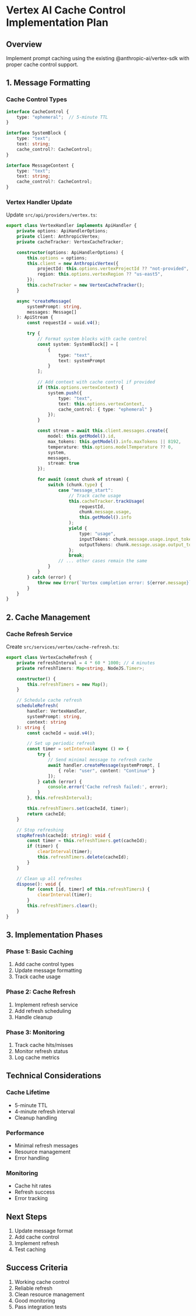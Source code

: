 # Vertex AI Cache Control Implementation Plan

## Overview
Implement prompt caching using the existing @anthropic-ai/vertex-sdk with proper cache control support.

## 1. Message Formatting

### Cache Control Types
```typescript
interface CacheControl {
    type: "ephemeral";  // 5-minute TTL
}

interface SystemBlock {
    type: "text";
    text: string;
    cache_control?: CacheControl;
}

interface MessageContent {
    type: "text";
    text: string;
    cache_control?: CacheControl;
}
```

### Vertex Handler Update
Update `src/api/providers/vertex.ts`:
```typescript
export class VertexHandler implements ApiHandler {
    private options: ApiHandlerOptions;
    private client: AnthropicVertex;
    private cacheTracker: VertexCacheTracker;

    constructor(options: ApiHandlerOptions) {
        this.options = options;
        this.client = new AnthropicVertex({
            projectId: this.options.vertexProjectId ?? "not-provided",
            region: this.options.vertexRegion ?? "us-east5",
        });
        this.cacheTracker = new VertexCacheTracker();
    }

    async *createMessage(
        systemPrompt: string,
        messages: Message[]
    ): ApiStream {
        const requestId = uuid.v4();

        try {
            // Format system blocks with cache control
            const system: SystemBlock[] = [
                {
                    type: "text",
                    text: systemPrompt
                }
            ];

            // Add context with cache control if provided
            if (this.options.vertexContext) {
                system.push({
                    type: "text",
                    text: this.options.vertexContext,
                    cache_control: { type: "ephemeral" }
                });
            }

            const stream = await this.client.messages.create({
                model: this.getModel().id,
                max_tokens: this.getModel().info.maxTokens || 8192,
                temperature: this.options.modelTemperature ?? 0,
                system,
                messages,
                stream: true
            });

            for await (const chunk of stream) {
                switch (chunk.type) {
                    case "message_start":
                        // Track cache usage
                        this.cacheTracker.trackUsage(
                            requestId,
                            chunk.message.usage,
                            this.getModel().info
                        );
                        yield {
                            type: "usage",
                            inputTokens: chunk.message.usage.input_tokens || 0,
                            outputTokens: chunk.message.usage.output_tokens || 0,
                        };
                        break;
                    // ... other cases remain the same
                }
            }
        } catch (error) {
            throw new Error(`Vertex completion error: ${error.message}`);
        }
    }
}
```

## 2. Cache Management

### Cache Refresh Service
Create `src/services/vertex/cache-refresh.ts`:
```typescript
export class VertexCacheRefresh {
    private refreshInterval = 4 * 60 * 1000; // 4 minutes
    private refreshTimers: Map<string, NodeJS.Timer>;

    constructor() {
        this.refreshTimers = new Map();
    }

    // Schedule cache refresh
    scheduleRefresh(
        handler: VertexHandler,
        systemPrompt: string,
        context: string
    ): string {
        const cacheId = uuid.v4();

        // Set up periodic refresh
        const timer = setInterval(async () => {
            try {
                // Send minimal message to refresh cache
                await handler.createMessage(systemPrompt, [
                    { role: "user", content: "Continue" }
                ]);
            } catch (error) {
                console.error('Cache refresh failed:', error);
            }
        }, this.refreshInterval);

        this.refreshTimers.set(cacheId, timer);
        return cacheId;
    }

    // Stop refreshing
    stopRefresh(cacheId: string): void {
        const timer = this.refreshTimers.get(cacheId);
        if (timer) {
            clearInterval(timer);
            this.refreshTimers.delete(cacheId);
        }
    }

    // Clean up all refreshes
    dispose(): void {
        for (const [id, timer] of this.refreshTimers) {
            clearInterval(timer);
        }
        this.refreshTimers.clear();
    }
}
```

## 3. Implementation Phases

### Phase 1: Basic Caching
1. Add cache control types
2. Update message formatting
3. Track cache usage

### Phase 2: Cache Refresh
1. Implement refresh service
2. Add refresh scheduling
3. Handle cleanup

### Phase 3: Monitoring
1. Track cache hits/misses
2. Monitor refresh status
3. Log cache metrics

## Technical Considerations

### Cache Lifetime
- 5-minute TTL
- 4-minute refresh interval
- Cleanup handling

### Performance
- Minimal refresh messages
- Resource management
- Error handling

### Monitoring
- Cache hit rates
- Refresh success
- Error tracking

## Next Steps

1. Update message format
2. Add cache control
3. Implement refresh
4. Test caching

## Success Criteria

1. Working cache control
2. Reliable refresh
3. Clean resource management
4. Good monitoring
5. Pass integration tests